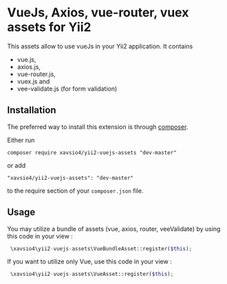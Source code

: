 VueJs, Axios, vue-router, vuex assets for Yii2
======================================
This assets allow to use vueJs in your Yii2 application. It contains 
* vue.js, 
* axios.js, 
* vue-router.js,
* vuex.js and
* vee-validate.js (for form validation)

Installation
------------

The preferred way to install this extension is through [composer](http://getcomposer.org/download/).

Either run

```
composer require xavsio4/yii2-vuejs-assets "dev-master"
```

or add

```
"xavsio4/yii2-vuejs-assets": "dev-master"
```

to the require section of your `composer.json` file.


Usage
-----

You may utilize a bundle of assets (vue, axios, router, veeValidate) by using this code in your view :

```php
 \xavsio4\yii2-vuejs-assets\VueBundleAsset::register($this); 
```

If you want to utilize only Vue, use this code in your view :

```php
 \xavsio4\yii2-vuejs-assets\VueAsset::register($this); 
```
